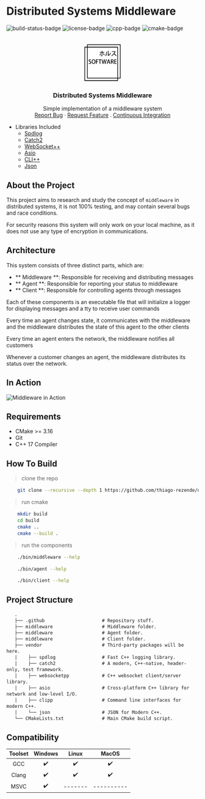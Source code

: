# Distributed Systems Middleware
![build-status-badge] ![license-badge] ![cpp-badge] ![cmake-badge]
<!-- PROJECT LOGO -->
<br />
<div align="center">
  <a href="https://github.com/thiago-rezende/distributed-systems-middleware">
    <img src="https://github.com/thiago-rezende/distributed-systems-middleware/raw/master/.github/logo.png" alt="Logo" width="100" height="100">
  </a>

  <h3 align="center">Distributed Systems Middleware</h3>
  <p align="center">
    Simple implementation of a middleware system
    <br />
    <a href="https://github.com/thiago-rezende/distributed-systems-middleware/issues">Report Bug</a>
    ·
    <a href="https://github.com/thiago-rezende/distributed-systems-middleware/issues">Request Feature</a>
    .
    <a href="https://github.com/thiago-rezende/distributed-systems-middleware/actions">Continuous Integration</a>
  </p>
</div>

 - Libraries Included
    - [Spdlog][spdlog-url]
    - [Catch2][catch2-url]
    - [WebSocket++][websocketpp-url]
    - [Asio][asio-url]
    - [CLI++][clipp-url]
    - [Json][json-url]

## About the Project
This project aims to research and study the concept of `middleware` in distributed systems, it is not 100% testing, and may contain several bugs and race conditions.

For security reasons this system will only work on your local machine, as it does not use any type of encryption in communications.
## Architecture
This system consists of three distinct parts, which are:

- ** Middleware **: Responsible for receiving and distributing messages
- ** Agent **: Responsible for reporting your status to middleware
- ** Client **: Responsible for controlling agents through messages

Each of these components is an executable file that will initialize a logger for displaying messages and a tty to receive user commands

Every time an agent changes state, it communicates with the middleware and the middleware distributes the state of this agent to the other clients

Every time an agent enters the network, the middleware notifies all customers

Whenever a customer changes an agent, the middleware distributes its status over the network.

## In Action
![Middleware in Action](https://github.com/thiago-rezende/distributed-systems-middleware/raw/master/middleware_in_action.gif)

## Requirements
  - CMake >= 3.16
  - Git
  - C++ 17 Compiler
## How To Build
> clone the repo
```sh
    git clone --recursive --depth 1 https://github.com/thiago-rezende/distributed-systems-middleware.git
```

> run cmake
```sh
    mkdir build
    cd build
    cmake ..
    cmake --build .
```

> run the components
```sh
    ./bin/middleware --help
```
```sh
    ./bin/agent --help
```
```sh
    ./bin/client --help
```

 ## Project Structure
 ```
    .
    ├── .github                     # Repository stuff.
    ├── middleware                  # Middleware folder.
    ├── middleware                  # Agent folder.
    ├── middleware                  # Client folder.
    ├── vendor                      # Third-party packages will be here.
    |    ├── spdlog                 # Fast C++ logging library.
    |    ├── catch2                 # A modern, C++-native, header-only, test framework.
    |    ├── websocketpp            # C++ websocket client/server library.
    |    ├── asio                   # Cross-platform C++ library for network and low-level I/O.
    |    ├── clipp                  # Command line interfaces for modern C++.
    |    └── json                   # JSON for Modern C++.
    └── CMakeLists.txt              # Main CMake build script.
```
 ## Compatibility

 | Toolset | Windows |  Linux  |   MacOS    |
 | :-----: | :-----: | :-----: | :--------: |
 |   GCC   |    ✔️    |    ✔️    |    ✔️    |
 |  Clang   |    ✔️    |    ✔️    |    ✔️    |
 |  MSVC   |    ✔️    | ------- | ---------- |

<!-- Links -->
[cmake-url]: https://cmake.org/
[spdlog-url]: https://github.com/gabime/spdlog
[catch2-url]: https://github.com/catchorg/Catch2
[websocketpp-url]: https://github.com/zaphoyd/websocketpp
[asio-url]: https://github.com/chriskohlhoff/asio
[clipp-url]: https://github.com/muellan/clipp
[json-url]: https://github.com/nlohmann/json


<!-- Badges -->
[build-status-badge]: https://github.com/thiago-rezende/distributed-systems-middleware/workflows/build/badge.svg
[license-badge]: https://img.shields.io/badge/license-MIT-blue.svg?style=flat-square
[cmake-badge]: https://img.shields.io/badge/CMake-3.16.0-blueviolet.svg?style=flat-square
[cpp-badge]: https://img.shields.io/badge/C++-17-orange.svg?style=flat-square
